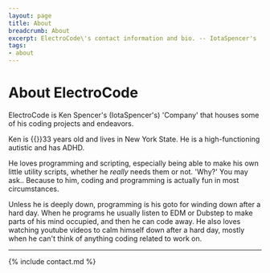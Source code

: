 ```yaml
---
layout: page
title: About
breadcrumb: About
excerpt: ElectroCode\'s contact information and bio. -- IotaSpencer's 'Company' that houses his projects and endeavors.
tags:
- about
---
```

# About ElectroCode

ElectroCode is Ken Spencer's (IotaSpencer's) 'Company' that houses some of his coding projects and endeavors.

Ken is {{}}33 years old and lives in New York State. He is a high-functioning autistic and has ADHD.

He loves programming and scripting, especially being able to make his own little utility scripts, whether he *really* needs them or not. 'Why?' You may ask.. Because to him, coding and programming is actually fun in most circumstances.

Unless he is deeply down, programming is his goto for winding down after a hard day. When he programs he usually listen to EDM or Dubstep to make parts of his mind occupied, and then he can code away.  He also loves watching youtube videos to calm himself down after a hard day, mostly when he can't think of anything coding related to work on.


------

{% include contact.md %}
